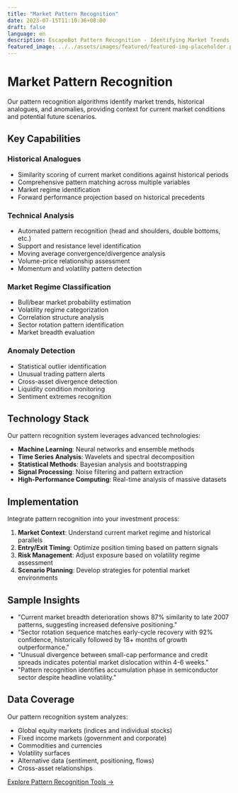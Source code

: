 ```yaml
---
title: "Market Pattern Recognition"
date: 2023-07-15T11:10:36+08:00
draft: false
language: en
description: EscapeBot Pattern Recognition - Identifying Market Trends and Anomalies
featured_image: ../../assets/images/featured/featured-img-placeholder.png
---
```


# Market Pattern Recognition

Our pattern recognition algorithms identify market trends, historical analogues, and anomalies, providing context for current market conditions and potential future scenarios.

## Key Capabilities

### Historical Analogues
- Similarity scoring of current market conditions against historical periods
- Comprehensive pattern matching across multiple variables
- Market regime identification
- Forward performance projection based on historical precedents

### Technical Analysis
- Automated pattern recognition (head and shoulders, double bottoms, etc.)
- Support and resistance level identification
- Moving average convergence/divergence analysis
- Volume-price relationship assessment
- Momentum and volatility pattern detection

### Market Regime Classification
- Bull/bear market probability estimation
- Volatility regime categorization
- Correlation structure analysis
- Sector rotation pattern identification
- Market breadth evaluation

### Anomaly Detection
- Statistical outlier identification
- Unusual trading pattern alerts
- Cross-asset divergence detection
- Liquidity condition monitoring
- Sentiment extremes recognition

## Technology Stack

Our pattern recognition system leverages advanced technologies:

- **Machine Learning**: Neural networks and ensemble methods
- **Time Series Analysis**: Wavelets and spectral decomposition
- **Statistical Methods**: Bayesian analysis and bootstrapping
- **Signal Processing**: Noise filtering and pattern extraction
- **High-Performance Computing**: Real-time analysis of massive datasets

## Implementation

Integrate pattern recognition into your investment process:

1. **Market Context**: Understand current market regime and historical parallels
2. **Entry/Exit Timing**: Optimize position timing based on pattern signals
3. **Risk Management**: Adjust exposure based on volatility regime assessment
4. **Scenario Planning**: Develop strategies for potential market environments

## Sample Insights

- "Current market breadth deterioration shows 87% similarity to late 2007 patterns, suggesting increased defensive positioning."
- "Sector rotation sequence matches early-cycle recovery with 92% confidence, historically followed by 18+ months of growth outperformance."
- "Unusual divergence between small-cap performance and credit spreads indicates potential market dislocation within 4-6 weeks."
- "Pattern recognition identifies accumulation phase in semiconductor sector despite headline volatility."

## Data Coverage

Our pattern recognition system analyzes:

- Global equity markets (indices and individual stocks)
- Fixed income markets (government and corporate)
- Commodities and currencies
- Volatility surfaces
- Alternative data (sentiment, positioning, flows)
- Cross-asset relationships

[Explore Pattern Recognition Tools →](/platform/patterns) 